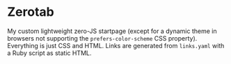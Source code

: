 # Zerotab
My custom lightweight zero-JS startpage (except for a dynamic theme in browsers not supporting the `prefers-color-scheme` CSS property).
Everything is just CSS and HTML.
Links are generated from `links.yaml` with a Ruby script as static HTML.
